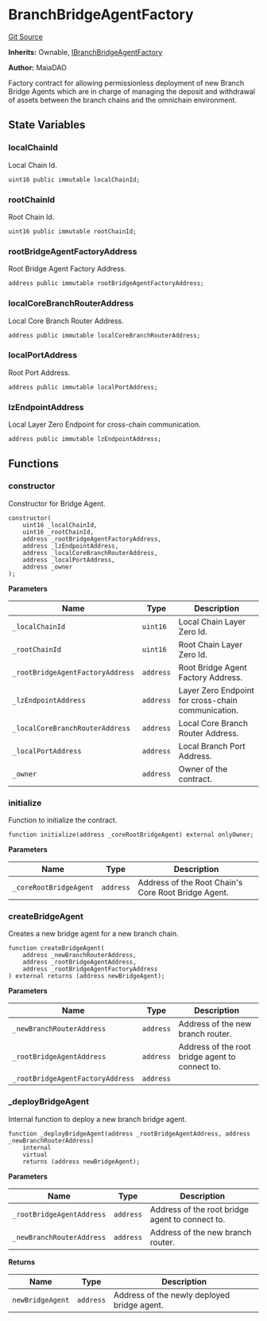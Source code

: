 # BranchBridgeAgentFactory
[Git Source](https://github.com/Maia-DAO/2023-09-maia-remediations/blob/main/src/factories/BranchBridgeAgentFactory.sol)

**Inherits:**
Ownable, [IBranchBridgeAgentFactory](/src/ulysses-omnichain/interfaces/IBranchBridgeAgentFactory.md)

**Author:**
MaiaDAO

Factory contract for allowing permissionless deployment of
new Branch Bridge Agents which are in charge of
managing the deposit and withdrawal of assets between the
branch chains and the omnichain environment.


## State Variables
### localChainId
Local Chain Id.


```solidity
uint16 public immutable localChainId;
```


### rootChainId
Root Chain Id.


```solidity
uint16 public immutable rootChainId;
```


### rootBridgeAgentFactoryAddress
Root Bridge Agent Factory Address.


```solidity
address public immutable rootBridgeAgentFactoryAddress;
```


### localCoreBranchRouterAddress
Local Core Branch Router Address.


```solidity
address public immutable localCoreBranchRouterAddress;
```


### localPortAddress
Root Port Address.


```solidity
address public immutable localPortAddress;
```


### lzEndpointAddress
Local Layer Zero Endpoint for cross-chain communication.


```solidity
address public immutable lzEndpointAddress;
```


## Functions
### constructor

Constructor for Bridge Agent.


```solidity
constructor(
    uint16 _localChainId,
    uint16 _rootChainId,
    address _rootBridgeAgentFactoryAddress,
    address _lzEndpointAddress,
    address _localCoreBranchRouterAddress,
    address _localPortAddress,
    address _owner
);
```
**Parameters**

|Name|Type|Description|
|----|----|-----------|
|`_localChainId`|`uint16`|Local Chain Layer Zero Id.|
|`_rootChainId`|`uint16`|Root Chain Layer Zero Id.|
|`_rootBridgeAgentFactoryAddress`|`address`|Root Bridge Agent Factory Address.|
|`_lzEndpointAddress`|`address`|Layer Zero Endpoint for cross-chain communication.|
|`_localCoreBranchRouterAddress`|`address`|Local Core Branch Router Address.|
|`_localPortAddress`|`address`|Local Branch Port Address.|
|`_owner`|`address`|Owner of the contract.|


### initialize

Function to initialize the contract.


```solidity
function initialize(address _coreRootBridgeAgent) external onlyOwner;
```
**Parameters**

|Name|Type|Description|
|----|----|-----------|
|`_coreRootBridgeAgent`|`address`|Address of the Root Chain's Core Root Bridge Agent.|


### createBridgeAgent

Creates a new bridge agent for a new branch chain.


```solidity
function createBridgeAgent(
    address _newBranchRouterAddress,
    address _rootBridgeAgentAddress,
    address _rootBridgeAgentFactoryAddress
) external returns (address newBridgeAgent);
```
**Parameters**

|Name|Type|Description|
|----|----|-----------|
|`_newBranchRouterAddress`|`address`|Address of the new branch router.|
|`_rootBridgeAgentAddress`|`address`|Address of the root bridge agent to connect to.|
|`_rootBridgeAgentFactoryAddress`|`address`||


### _deployBridgeAgent

Internal function to deploy a new branch bridge agent.


```solidity
function _deployBridgeAgent(address _rootBridgeAgentAddress, address _newBranchRouterAddress)
    internal
    virtual
    returns (address newBridgeAgent);
```
**Parameters**

|Name|Type|Description|
|----|----|-----------|
|`_rootBridgeAgentAddress`|`address`|Address of the root bridge agent to connect to.|
|`_newBranchRouterAddress`|`address`|Address of the new branch router.|

**Returns**

|Name|Type|Description|
|----|----|-----------|
|`newBridgeAgent`|`address`|Address of the newly deployed bridge agent.|


